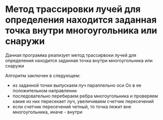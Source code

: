 # Метод трассировки лучей для определения находится заданная точка внутри многоугольника или снаружи

Данная программа реализует метод трассирвоки лучей для определения находится заданная точка внутри многоугольника или снаружи

Алгоритм заключен в следующем:
* из заданной точки выпускаем луч параллельно оси Ox в ее положительном направлении
* последовательно перебираем ребра многоугольника и проверяем какие из них пересекает луч, увеличиваем счетчик пересечений
* если счетчик пересечений четный, то точка лежит вне многоугольника, иначе - внутри 
